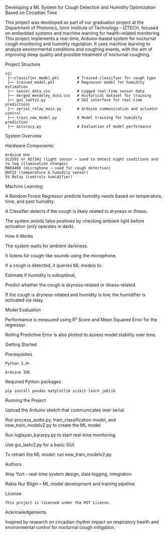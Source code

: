 Developing a ML System for Cough Detection and Humidity Optimization Based on Circadian Time

This project was developed as part of our graduation project at the Department of Photonics, Izmir Institute of Technology - IZTECH, focused on embedded systems and machine learning for health-related monitoring.
This project implements a real-time, Arduino-based system for nocturnal cough monitoring and humidity regulation. It uses machine learning to analyze environmental conditions and coughing events, with the aim of improving sleep quality and possible treatment of nocturnal coughing.


Project Structure

    v2/
     ├──classifier_model.pkl        # Trained classifier for cough type
     ├── trained_model.pkl          # Regressor model for humidity estimation
     ├── sensor_data.csv            # Logged real-time sensor data
     ├── merged_mendeley_data.csv   # Historical dataset for training
     ├── gui_lastv2.py              # GUI interface for real-time predictions
     ├── serial_relay_main.py       # Arduino communication and actuator control
     ├── train_new_model.py         # Model training for humidity prediction
     ├── accuracy.py                # Evaluation of model performance



System Overview

 Hardware Components:

    Arduino Uno
    SL2591 or AS7341 (light sensor – used to detect night conditions and to log illumination changes)
    MAX4466 (microphone – used for cough detection)
    DHT22 (temperature & humidity sensor)
    5V Relay (controls humidifier)

 Machine Learning:

  A Random Forest Regressor predicts humidity needs based on temperature, time, and past humidity.

  A Classifier detects if the cough is likely related to dryness or illness.

  The system avoids false positives by checking ambient light before activation (only operates in dark).


  
How It Works

The system waits for ambient darkness.

It listens for cough-like sounds using the microphone.

  If a cough is detected, it queries ML models to:

   Estimate if humidity is suboptimal,

   Predict whether the cough is dryness-related or illness-related.

   If the cough is dryness-related and humidity is low, the humidifier is activated via relay.

Model Evaluation

   Performance is measured using R² Score and Mean Squared Error for the regressor.

   Rolling Predictive Error is also plotted to assess model stability over time.


Getting Started

 Prerequisites

    Python 3.9+

    Arduino IDE

   Required Python packages:
   
    pip install pandas matplotlib scikit-learn joblib


Running the Project

   Upload the Arduino sketch that communicates over serial.

   Run process_audio.py, train_classification model, and  new_train_modelv2.py to create the ML model

   Run loglayan_kararpy.py to start real-time monitoring.

   Use gui_lastv2.py for a basic GUI.

   To retrain the ML model: run new_train_modelv2.py.


Authors

  Atay Yurt – real-time system design, data logging, integration

  Rabia Nur Bilgin – ML model development and training pipeline


License

    This project is licensed under the MIT License.


Acknowledgements

Inspired by research on circadian rhythm impact on respiratory health and environmental control for nocturnal cough mitigation.
